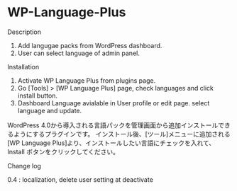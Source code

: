 WP-Language-Plus
================
Description

1. Add langugae packs from WordPress dashboard.
2. User can select language of admin panel.

Installation

1. Activate WP Language Plus from plugins page.
2. Go [Tools] > [WP Language Plus] page, check languages and click install button.
3. Dashboard Language avialable in User profile or edit page. select language and update.


WordPress 4.0から導入される言語パックを管理画面から追加インストールできるようにするプラグインです。
インストール後、[ツール]メニューに追加される[WP Language Plus]より、インストールしたい言語にチェックを入れて、Install ボタンをクリックしてください。

Change log

0.4 : localization, delete user setting at deactivate